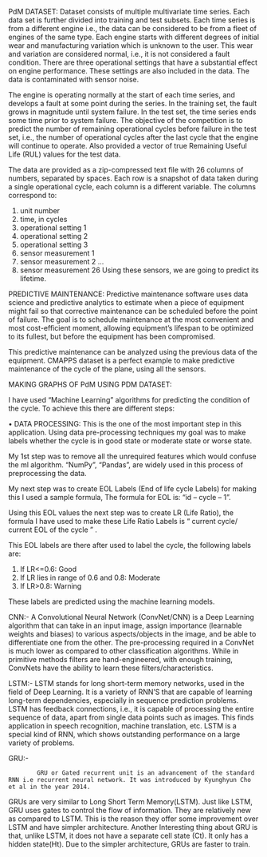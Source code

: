 PdM DATASET: 
Dataset consists of multiple multivariate time series. Each data set is further divided into training and test subsets. Each time series is from a different engine i.e., the data can be considered to be from a fleet of engines of the same type. Each engine starts with different degrees of initial wear and manufacturing variation which is unknown to the user. This wear and variation are considered normal, i.e., it is not considered a fault condition. There are three operational settings that have a substantial effect on engine performance. These settings are also included in the data. The data is contaminated with sensor noise. 
 
The engine is operating normally at the start of each time series, and develops a fault at some point during the series. In the training set, the fault grows in magnitude until system failure. In the test set, the time series ends some time prior to system failure. The objective of the competition is to predict the number of remaining operational cycles before failure in the test set, i.e., the number of operational cycles after the last cycle that the engine will continue to operate. Also provided a vector of true Remaining Useful Life (RUL) values for the test data. 
 
The data are provided as a zip-compressed text file with 26 columns of numbers, separated by spaces. Each row is a snapshot of data taken during a single operational cycle, each column is a different variable. The columns correspond to: 
1)	unit number 
2)	time, in cycles 
3)	operational setting 1 
4)	operational setting 2 
5)	operational setting 3 
6)	sensor measurement 1 
7)	sensor measurement 2 
… 
26) sensor measurement 26 
Using these sensors, we are going to predict its lifetime. 
 
PREDICTIVE MAINTENANCE: 
Predictive maintenance software uses data science and predictive analytics to estimate when a piece of equipment might fail so that corrective maintenance can be scheduled before the point of failure. The goal is to schedule maintenance at the most convenient and most cost-efficient moment, allowing equipment’s lifespan to be optimized to its fullest, but before the equipment has  been compromised. 
 
This predictive maintenance can be analyzed using the previous data of the equipment. CMAPPS dataset is a perfect example to make predictive maintenance of the cycle of the plane, using all the sensors. 
 
MAKING GRAPHS OF PdM USING PDM DATASET: 
 
I have used “Machine Learning” algorithms for predicting the condition of the cycle. To achieve this there are different steps: 
 
• DATA PROCESSING: 
This is the one of the most important step in this application. Using data pre-processing techniques my goal was to make labels whether the cycle is in good state or moderate state or worse state. 
 
My 1st step was to remove all the unrequired features which would confuse the ml algorithm. “NumPy”, “Pandas”, are widely used in this process of preprocessing the data. 
 
My next step was to create EOL Labels (End of life cycle Labels) for making this I used a sample formula, The formula for EOL is: “id – cycle – 1”. 
 
Using this EOL values the next step was to create LR (Life Ratio), the formula I have used to  make these Life Ratio Labels is “ current cycle/ current EOL of the cycle ” . 
 
This EOL labels are there after used to label the cycle, the following labels are: 
 
1.	If LR<=0.6: Good 
2.	If LR lies in range of 0.6 and 0.8: Moderate 
3.	If LR>0.8: Warning 
 
These labels are predicted using the machine learning models.    
 
 CNN:-
				A Convolutional Neural Network (ConvNet/CNN) is a Deep Learning algorithm that can take in an input image, assign importance (learnable weights and biases) to various aspects/objects in the image, and be able to differentiate one from the other. The pre-processing required in a ConvNet is much lower as compared to other classification algorithms. While in primitive methods filters are hand-engineered, with enough training, ConvNets have the ability to learn these filters/characteristics.


LSTM:-
				 LSTM stands for long short-term memory networks, used in the field of Deep Learning. It is a variety of RNN’S that are capable of learning long-term dependencies, especially in sequence prediction problems. LSTM has feedback connections, i.e., it is capable of processing the entire sequence of data, apart from single data points such as images. This finds application in speech recognition, machine translation, etc. LSTM is a special kind of RNN, which shows outstanding performance on a large variety of problems.

GRU:-

			GRU or Gated recurrent unit is an advancement of the standard RNN i.e recurrent neural network. It was introduced by Kyunghyun Cho et al in the year 2014.
GRUs are very similar to Long Short Term Memory(LSTM). Just like LSTM, GRU uses gates to control the flow of information. They are relatively new as compared to LSTM. This is the reason they offer some improvement over LSTM and have simpler architecture. Another Interesting thing about  GRU is that, unlike LSTM, it does not have a separate cell state (Ct). It only has a hidden state(Ht). Due to the simpler architecture, GRUs are faster to train.
